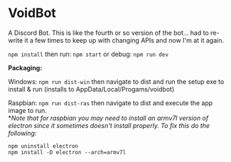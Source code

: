 # VoidBot
A Discord Bot.
This is like the fourth or so version of the bot... had to re-write it a few times to keep up with changing APIs and now I'm at it again.

`npm install`
then run: `npm start` or debug: `npm run dev`

**Packaging:**

  Windows: `npm run dist-win` then navigate to dist and run the setup exe to install & run (installs to AppData/Local/Progams/voidbot)
  
  Raspbian: `npm run dist-ras` then navigate to dist and execute the app image to run.                           
**Note that for raspbian you may need to install an armv7l version of electron since it sometimes doesn't install properly. To fix this do the following:*
```
npm uninstall electron
npm install -D electron --arch=armv7l
```
